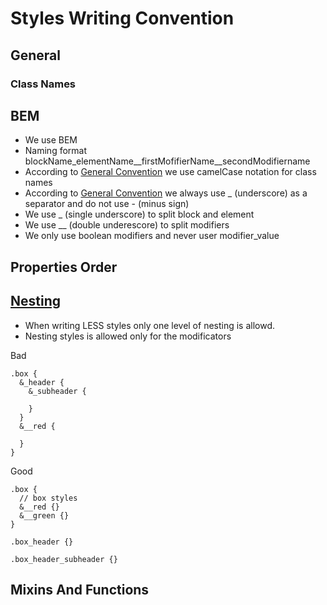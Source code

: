 # Styles Writing Convention

## General

### Class Names


## BEM
- We use BEM
- Naming format blockName_elementName__firstMofifierName__secondModifiername
- According to [General Convention](/docs/conventions.md) we use camelCase notation for class names
- According to [General Convention](/docs/conventions.md) we always use _ (underscore) as a separator and do not use - (minus sign)
- We use _ (single underscore) to split block and element
- We use __ (double underescore) to split modifiers
- We only use boolean modifiers and never user modifier_value

## Properties Order

## [Nesting](#nesting)
- When writing LESS styles only one level of nesting is allowd.
- Nesting styles is allowed only for the modificators

Bad
```
.box {
  &_header {
    &_subheader {
    
    }
  }
  &__red {
  
  }
}
```

Good
```
.box {
  // box styles
  &__red {}
  &__green {}
}

.box_header {}

.box_header_subheader {}
```

## Mixins And Functions
